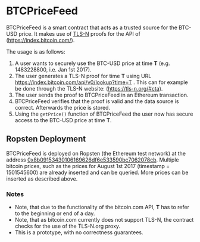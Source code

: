 # BTCPriceFeed

BTCPriceFeed is a smart contract that acts as a trusted source for the BTC-USD price. It makes use of [TLS-N](https://tls-n.org) proofs for the API of (https://index.bitcoin.com/).

The usage is as follows:
1. A user wants to securely use the BTC-USD price at time **T** (e.g. 1483228800, i.e. Jan 1st 2017).
2. The user generates a TLS-N proof for time **T** using URL https://index.bitcoin.com/api/v0/lookup?time=T . This can for example be done through the TLS-N website: (https://tls-n.org/#cta).
3. The user sends the proof to BTCPriceFeed in an Ethereum transaction.
4. BTCPriceFeed verifies that the proof is valid and the data source is correct. Afterwards the price is stored.
5. Using the `getPrice()` function of BTCPriceFeed the user now has secure access to the BTC-USD price at time **T**.

## Ropsten Deployment

BTCPriceFeed is deployed on Ropsten (the Ethereum test network) at the address [0x8b09153430106169626df6e533590bc7062078cb](https://ropsten.io/address/0x8b09153430106169626df6e533590bc7062078cb). Multiple bitcoin prices, such as the prices for August 1st 2017 (timestamp = 1501545600) are already inserted and can be queried. More prices can be inserted as described above.

### Notes
- Note, that due to the functionality of the bitcoin.com API, **T** has to refer to the beginning or end of a day.
- Note, that as bitcoin.com currently does not support TLS-N, the contract checks for the use of the TLS-N.org proxy.
- This is a prototype, with no correctness guarantees.
